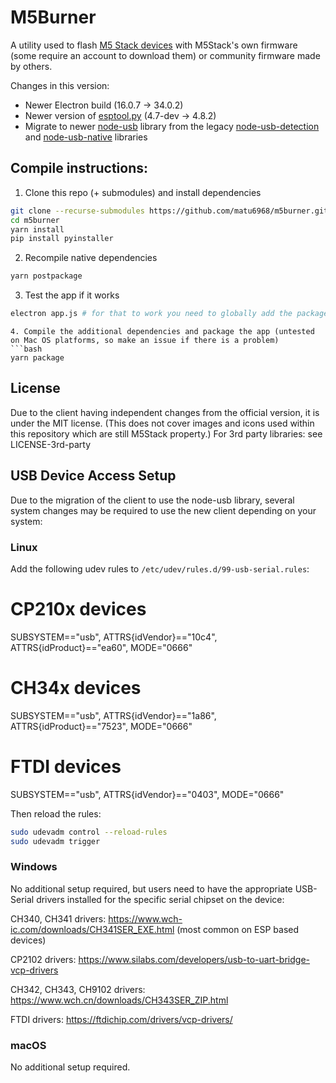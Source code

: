 # M5Burner

A utility used to flash [M5 Stack devices](https://m5stack.com/) with M5Stack's own firmware (some require an account to download them) or community firmware made by others.

Changes in this version:
- Newer Electron build (16.0.7 -> 34.0.2)
- Newer version of [esptool.py](https://github.com/espressif/esptool) (4.7-dev -> 4.8.2)
- Migrate to newer [node-usb](https://github.com/node-usb/node-usb) library from the legacy [node-usb-detection](https://github.com/MadLittleMods/node-usb-detection) and [node-usb-native](https://github.com/VSChina/serialport.node) libraries

## Compile instructions:

1. Clone this repo (+ submodules) and install dependencies
```bash
git clone --recurse-submodules https://github.com/matu6968/m5burner.git 
cd m5burner
yarn install
pip install pyinstaller
```
2. Recompile native dependencies
```bash
yarn postpackage
```
3. Test the app if it works
```bash
electron app.js # for that to work you need to globally add the package via yarn or npm
```
```
4. Compile the additional dependencies and package the app (untested on Mac OS platforms, so make an issue if there is a problem)
```bash
yarn package
```
## License
Due to the client having independent changes from the official version, it is under the MIT license.
(This does not cover images and icons used within this repository which are still M5Stack property.)
For 3rd party libraries: see LICENSE-3rd-party

## USB Device Access Setup

Due to the migration of the client to use the node-usb library, several system changes may be required to use the new client depending on your system:

### Linux
Add the following udev rules to `/etc/udev/rules.d/99-usb-serial.rules`:

# CP210x devices
SUBSYSTEM=="usb", ATTRS{idVendor}=="10c4", ATTRS{idProduct}=="ea60", MODE="0666"
# CH34x devices
SUBSYSTEM=="usb", ATTRS{idVendor}=="1a86", ATTRS{idProduct}=="7523", MODE="0666"
# FTDI devices
SUBSYSTEM=="usb", ATTRS{idVendor}=="0403", MODE="0666"

Then reload the rules:
```bash
sudo udevadm control --reload-rules
sudo udevadm trigger
```

### Windows
No additional setup required, but users need to have the appropriate USB-Serial drivers installed for the specific serial chipset on the device:

CH340, CH341 drivers: https://www.wch-ic.com/downloads/CH341SER_EXE.html (most common on ESP based devices)

CP2102 drivers: https://www.silabs.com/developers/usb-to-uart-bridge-vcp-drivers

CH342, CH343, CH9102 drivers: https://www.wch.cn/downloads/CH343SER_ZIP.html

FTDI drivers: https://ftdichip.com/drivers/vcp-drivers/

### macOS
No additional setup required.